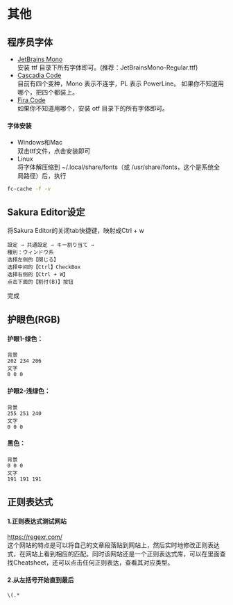 # 其他

## 程序员字体
* [JetBrains Mono](https://www.jetbrains.com/lp/mono/)  
 安装 ttf 目录下所有字体即可。(推荐：JetBrainsMono-Regular.ttf)
* [Cascadia Code](https://github.com/microsoft/cascadia-code)  
目前有四个变种，Mono 表示不连字，PL 表示 PowerLine。
如果你不知道用哪个，把四个都装上。
* [Fira Code](https://github.com/tonsky/FiraCode/releases)  
 如果你不知道用哪个，安装 otf 目录下的所有字体即可。

#### 字体安装
* Windows和Mac  
  双击ttf文件，点击安装即可
* Linux  
  将字体解压缩到 ~/.local/share/fonts（或 /usr/share/fonts，这个是系统全局路径）后，执行
```bash
fc-cache -f -v
```

## Sakura Editor设定
将Sakura Editor的关闭tab快捷键，映射成Ctrl + w
```
設定 → 共通設定 → キー割り当て → 
種別：ウィンドウ系
选择左侧的【閉じる】
选择中间的【Ctrl】CheckBox
选择右侧的【Ctrl + W】
点击下面的【割付(B)】按钮
```
完成

## 护眼色(RGB)

#### 护眼1-绿色：
```
背景
202 234 206
文字
0 0 0
```

#### 护眼2-浅绿色：
```
背景
255 251 240
文字
0 0 0
```

#### 黑色：
```
背景
0 0 0
文字
191 191 191
```

## 正则表达式

#### 1.正则表达式测试网站
https://regexr.com/  
这个网站的特点是可以将自己的文章段落贴到网站上，然后实时地修改正则表达式，在网站上看到相应的匹配。同时该网站还是一个正则表达式库，可以在里面查找Cheatsheet，还可以点击任何正则表达，查看其对应类型。

#### 2.从左括号开始直到最后
```Reg
\(.*
```
